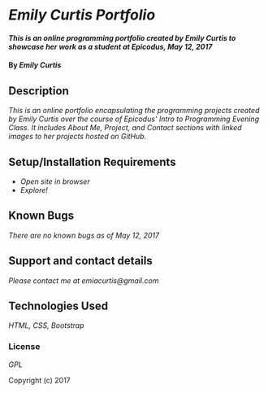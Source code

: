 # _Emily Curtis Portfolio_

#### _This is an online programming portfolio created by Emily Curtis to showcase her work as a student at Epicodus, May 12, 2017_

#### By _**Emily Curtis**_

## Description

_This is an online portfolio encapsulating the programming projects created by Emily Curtis over the course of Epicodus' Intro to Programming Evening Class. It includes About Me, Project, and Contact sections with linked images to her projects hosted on GitHub._

## Setup/Installation Requirements

* _Open site in browser_
* _Explore!_

## Known Bugs

_There are no known bugs as of May 12, 2017_

## Support and contact details

_Please contact me at emiacurtis@gmail.com_

## Technologies Used

_HTML, CSS, Bootstrap_

### License

*GPL*

Copyright (c) 2017 
